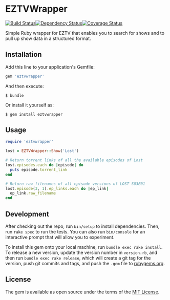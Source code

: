 # EZTVWrapper

[![Build Status](https://travis-ci.org/ironbyte/eztvwrapper.svg?branch=master)](https://travis-ci.org/ironbyte/eztvwrapper)[![Dependency Status](https://gemnasium.com/badges/github.com/ironbyte/eztvwrapper.svg)](https://gemnasium.com/github.com/ironbyte/eztvwrapper)[![Coverage Status](https://coveralls.io/repos/github/ironbyte/eztvwrapper/badge.svg?branch=master)](https://coveralls.io/github/ironbyte/eztvwrapper?branch=master)

Simple Ruby wrapper for EZTV that enables you to search for shows and to pull up show data in a structured format.

## Installation

Add this line to your application's Gemfile:

```ruby
gem 'eztvwrapper'
```

And then execute:

    $ bundle

Or install it yourself as:

    $ gem install eztvwrapper

## Usage

```ruby
require 'eztvwrapper'

lost = EZTVWrapper::Show('Lost')

# Return torrent links of all the available episodes of Lost
lost.episodes.each do |episode| do
  puts episode.torrent_link
end

# Return raw filenames of all episode versions of LOST S03E01
lost.episode(3, 1).ep_links.each do |ep_link|
  ep_link.raw_filename
end
```

## Development

After checking out the repo, run `bin/setup` to install dependencies. Then, run `rake spec` to run the tests. You can also run `bin/console` for an interactive prompt that will allow you to experiment.

To install this gem onto your local machine, run `bundle exec rake install`. To release a new version, update the version number in `version.rb`, and then run `bundle exec rake release`, which will create a git tag for the version, push git commits and tags, and push the `.gem` file to [rubygems.org](https://rubygems.org).

## License

The gem is available as open source under the terms of the [MIT License](https://opensource.org/licenses/MIT).
